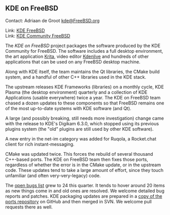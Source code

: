 ## KDE on FreeBSD ##

Contact: Adriaan de Groot <kde@FreeBSD.org>  

Link:	 [KDE FreeBSD](https://freebsd.kde.org/)  
Link:	 [KDE Community FreeBSD](https://community.kde.org/FreeBSD)  

The *KDE on FreeBSD* project packages the software produced by
the KDE Community for FreeBSD. The software includes a
full desktop environment, the art application 
[Krita](https://krita.org/), video editor [Kdenlive](https://kdenlive.org)
and hundreds of other applications that can be used on
any FreeBSD desktop machine.

Along with KDE itself, the team maintains the Qt libraries, the CMake build
system, and a handful of other C++ libraries used in the KDE stack.

The upstream releases KDE Frameworks (libraries) on a monthly
cycle, KDE Plasma (the desktop environment) quarterly and
a collection of KDE Applications (usable everywhere) twice a year.
The KDE on FreeBSD team chased a dozen updates to these components
so that FreeBSD remains one of the most up-to-date systems
with KDE software (and Qt).

A large (and possibly breaking, still needs more investigation)
change came with the release to KDE's Digikam 6.3.0, which stopped
using its previous plugins system (the "old" plugins are still used
by other KDE software).

A new entry in the net-im category was added for Ruqola, a
Rocket.chat client for rich instant-messaging.

CMake was updated twice. This forces the rebuild of several thousand
C++-based ports. The KDE on FreeBSD team then fixes those ports,
regardless of whether the error is in the CMake update, or in
the upstream code. These updates tend to take a large amount of effort,
since they touch unfamiliar (and often very-very-legacy) code.

The [open bugs list](https://bugs.freebsd.org/bugzilla/buglist.cgi?bug_status=New&bug_status=Open&bug_status=In%20Progress&bug_status=UNCONFIRMED&email1=kde%40FreeBSD.org&emailassigned_to1=1&emailtype1=substring&f0=OP&f1=OP&f2=product&f3=component&f4=alias&f5=short_desc&f7=CP&f8=CP&f9=assigned_to&j1=OR&j_top=OR&o2=substring&o3=substring&o4=substring&o5=substring&o9=substring&query_format=advanced&v2=kde%40&v3=kde%40&v4=kde%40&v5=kde%40&v9=kde%40&human=1)
grew to 24 this quarter.
It tends to hover around 20 items as new things come in
and old ones are resolved. We welcome detailed bug reports
and patches. KDE packaging updates are prepared in
a [copy of the ports repository](https://github.com/freebsd/freebsd-ports-kde/)
on GitHub and then merged in SVN. We welcome pull requests
there as well.
